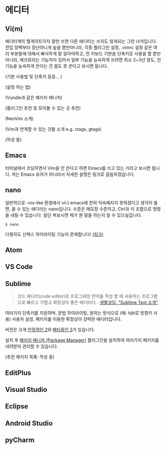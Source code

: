 # 에디터

## Vi(m)

에디터계의 헬게이트이자 잘만 쓰면 다른 에디터는 쓰지도 않게되는 그런 녀석입니다. 진입 장벽부터 장난아니게 높을 뿐만아니라, 각종 플러그인 설정, .vimrc 설정 같은 여러 부분들에 대해서 빠삭하게 잘 알아야하고, 전 키보드 기판을 단축키로 사용을 할 뿐만 아니라, 매크로라는 기능까지 있어서 일부 기능을 능숙하게 쓰려면 최소 2~3년 정도, 전 기능을 능숙하게 쓴다는 건 꿈도 못 꾼다고 보시면 됩니다.

(기본 사용법 및 단축키 등등… )

(설정 하는 법)

(Vundle과 같은 패키지 매니저)

(플러그인 추천 및 모아볼 수 있는 곳 추천)

(NeoVim 소개)

(Vim과 연계할 수 있는 것들 소개 e.g. ctags, gtags)

(작성 중)

## Emacs

터미널에서 코딩하면서 Vim을 안 쓴다고 하면 Emacs를 쓰고 있는 거라고 보시면 됩니다. 저는 Emacs 유저가 아니라서 자세한 설명은 링크로 갈음하겠습니다.

## nano

일반적으로 -nix-like 환경에서 vi나 emacs에 전혀 익숙해지지 못하겠다고 생각이 들면, 쓸 수 있는 에디터는 nano입니다. 수준은 메모장 수준이고, Ctrl과 키 조합으로 명령을 내릴 수 있습니다. 일단 켜보시면 제가 뭔 말을 하는지 알 수 있으실겁니다. 

```shell
$ nano
```

다행히도 신택스 하이라이팅 기능이 존재합니다! [(링크)](http://askubuntu.com/questions/90013/how-do-i-enable-syntax-highlighting-in-nano)

## Atom

## VS Code

## Sublime

> 코드 에디터(code editor)로 프로그래밍 언어를 작성 할 때 사용하는 프로그램으로 빠르고 가볍고 확장성이 좋은 에디터다. -[생활코딩, "Sublime Text 소개"](https://opentutorials.org/course/671/3595)

여러가지 단축키를 지원하며, 문법 하이라이팅, 원하는 방식으로 (예: hjkl로 방향키 사용) 사용자 설정, 패키지를 이용한 확장성이 강력한 에디터입니다.

버전은 크게 [안정적인 2](http://www.sublimetext.com/2)와 [베타중인 3](http://www.sublimetext.com/3)가 있습니다. 

설치 후 [패키지 매니저 (Package Manager)](https://packagecontrol.io/installation) 플러그인을 설치하여 여러가지 패키지를 내려받아 관리할 수 있습니다.

(추천 패키지 목록: 작성 중)

## EditPlus

## Visual Studio

## Eclipse

## Android Studio

## pyCharm
